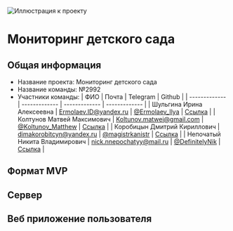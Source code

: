 ![Иллюстрация к проекту](https://github.com/YungIra/pictures/blob/main/logo-sait.ico)
# Мониторинг детского сада
## Общая информация
* Название проекта: Мониторинг детского сада
* Название команды: №2992
* Участники команды:
| ФИО | Почта | Telegram | Github |
| ------------- | ------------- | ------------- | ------------- |
| Шульгина Ирина Алексеевна | Ermolaev.ID@yandex.ru | [@Ermolaev_Ilya](https://t.me/ermolaev_ilya) | [Ссылка](https://github.com/ErmolaevID) |
| Колтунов Матвей Максимович | Koltunov.matwei@gmail.com | [@Koltunov_Matthew](https://t.me/Koltunov_Matthew) | [Ссылка](https://github.com/echanatwell) |
| Коробицын Дмитрий Кириллович | dimakorobitcyn@yandex.ru | [@magistrkanistr](https://t.me/magistrkanistr) | [Ссылка](https://github.com/FireFace1337) |
| Непочатый Никита Владимирович | nick.nnepochatyy@mail.ru | [@DefinitelyNik](https://t.me/DefinitelyNik) | [Ссылка](https://github.com/Nikegdo) |
## Формат MVP
## Сервер
## Веб приложение пользователя
